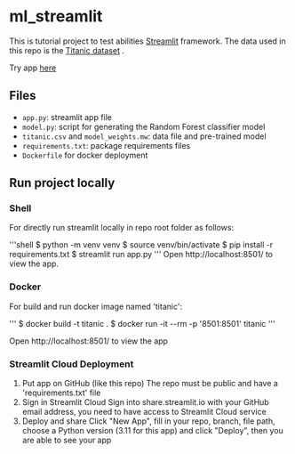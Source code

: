 # ml_streamlit

This is tutorial project to test abilities [Streamlit](https://www.streamlit.io/) framework. The data used in this repo is the [Titanic dataset](https://www.kaggle.com/c/titanic) .

Try app [here](https://titanic1prediction.streamlit.app/)

## Files

- `app.py`: streamlit app file
- `model.py`: script for generating the Random Forest classifier model
- `titanic.csv` and `model_weights.mw`: data file and pre-trained model
- `requirements.txt`: package requirements files
- `Dockerfile` for docker deployment

## Run project locally

### Shell

For directly run streamlit locally in repo root folder as follows:

'''shell
$ python -m venv venv
$ source venv/bin/activate
$ pip install -r requirements.txt
$ streamlit run app.py
'''
Open http://localhost:8501/ to view the app.

### Docker

For build and run docker image named 'titanic':

'''
$ docker build -t titanic .
$ docker run -it --rm -p '8501:8501' titanic
'''

Open http://localhost:8501/ to view the app

### Streamlit Cloud Deployment

1. Put app on GitHub (like this repo)
The repo must be public and have a 'requirements.txt' file
2. Sign in Streamlit Cloud
Sign into share.streamlit.io with your GitHub email address, you need to have access to Streamlit Cloud service
3. Deploy and share
Click "New App", fill in your repo, branch, file path, choose a Python version (3.11 for this app) and click "Deploy", then you  are able to see your app
